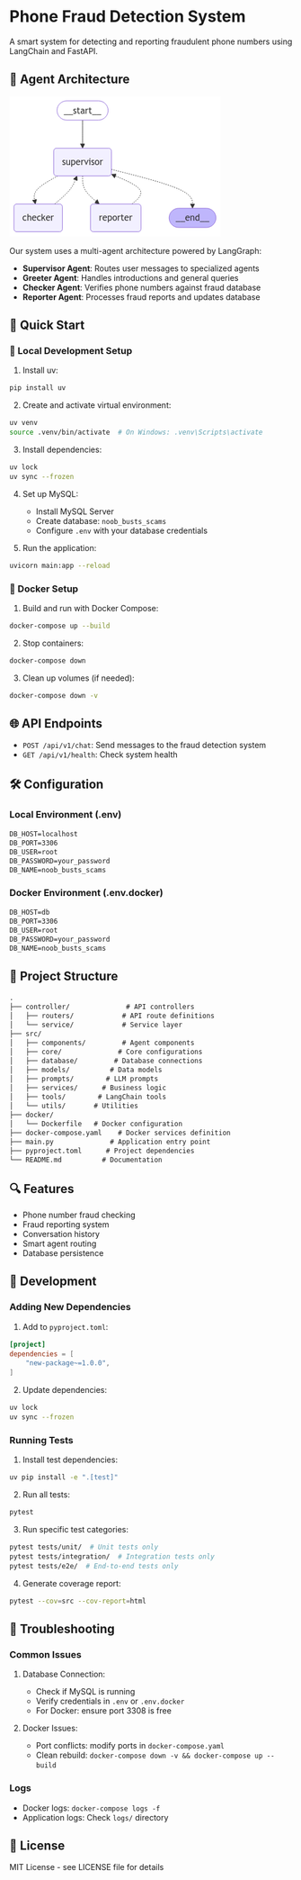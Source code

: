 # Phone Fraud Detection System

A smart system for detecting and reporting fraudulent phone numbers using LangChain and FastAPI.

## 🤖 Agent Architecture
![Fraud Detection Agent Architecture](media/images/fraud_detection_graph.png)

Our system uses a multi-agent architecture powered by LangGraph:
- **Supervisor Agent**: Routes user messages to specialized agents
- **Greeter Agent**: Handles introductions and general queries
- **Checker Agent**: Verifies phone numbers against fraud database
- **Reporter Agent**: Processes fraud reports and updates database

## 🚀 Quick Start

### 🔧 Local Development Setup

1. Install uv:
```bash
pip install uv
```

2. Create and activate virtual environment:
```bash
uv venv
source .venv/bin/activate  # On Windows: .venv\Scripts\activate
```

3. Install dependencies:
```bash
uv lock
uv sync --frozen
```

4. Set up MySQL:
   - Install MySQL Server
   - Create database: `noob_busts_scams`
   - Configure `.env` with your database credentials

5. Run the application:
```bash
uvicorn main:app --reload
```

### 🐳 Docker Setup

1. Build and run with Docker Compose:
```bash
docker-compose up --build
```

2. Stop containers:
```bash
docker-compose down
```

3. Clean up volumes (if needed):
```bash
docker-compose down -v
```

## 🌐 API Endpoints

- `POST /api/v1/chat`: Send messages to the fraud detection system
- `GET /api/v1/health`: Check system health

## 🛠️ Configuration

### Local Environment (.env)
```env
DB_HOST=localhost
DB_PORT=3306
DB_USER=root
DB_PASSWORD=your_password
DB_NAME=noob_busts_scams
```

### Docker Environment (.env.docker)
```env
DB_HOST=db
DB_PORT=3306
DB_USER=root
DB_PASSWORD=your_password
DB_NAME=noob_busts_scams
```

## 📁 Project Structure
```
.
├── controller/              # API controllers
│   ├── routers/            # API route definitions
│   └── service/            # Service layer
├── src/
│   ├── components/         # Agent components
│   ├── core/              # Core configurations
│   ├── database/         # Database connections
│   ├── models/          # Data models
│   ├── prompts/        # LLM prompts
│   ├── services/      # Business logic
│   ├── tools/        # LangChain tools
│   └── utils/       # Utilities
├── docker/
│   └── Dockerfile   # Docker configuration
├── docker-compose.yaml    # Docker services definition
├── main.py              # Application entry point
├── pyproject.toml      # Project dependencies
└── README.md          # Documentation
```

## 🔍 Features

- Phone number fraud checking
- Fraud reporting system
- Conversation history
- Smart agent routing
- Database persistence

## 🚀 Development

### Adding New Dependencies

1. Add to `pyproject.toml`:
```toml
[project]
dependencies = [
    "new-package~=1.0.0",
]
```

2. Update dependencies:
```bash
uv lock
uv sync --frozen
```

### Running Tests

1. Install test dependencies:
```bash
uv pip install -e ".[test]"
```

2. Run all tests:
```bash
pytest
```

3. Run specific test categories:
```bash
pytest tests/unit/  # Unit tests only
pytest tests/integration/  # Integration tests only
pytest tests/e2e/  # End-to-end tests only
```

4. Generate coverage report:
```bash
pytest --cov=src --cov-report=html
```

## 🐛 Troubleshooting

### Common Issues

1. Database Connection:
   - Check if MySQL is running
   - Verify credentials in `.env` or `.env.docker`
   - For Docker: ensure port 3308 is free

2. Docker Issues:
   - Port conflicts: modify ports in `docker-compose.yaml`
   - Clean rebuild: `docker-compose down -v && docker-compose up --build`

### Logs

- Docker logs: `docker-compose logs -f`
- Application logs: Check `logs/` directory

## 📝 License

MIT License - see LICENSE file for details


